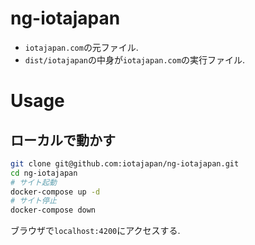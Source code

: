 # ng-iotajapan
- `iotajapan.com`の元ファイル.
- `dist/iotajapan`の中身が`iotajapan.com`の実行ファイル.

# Usage
## ローカルで動かす
```bash
git clone git@github.com:iotajapan/ng-iotajapan.git
cd ng-iotajapan
# サイト起動
docker-compose up -d
# サイト停止
docker-compose down
```
ブラウザで`localhost:4200`にアクセスする.
